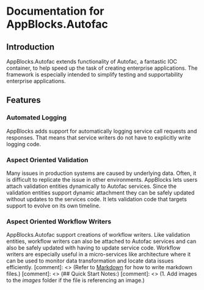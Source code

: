 # Documentation for AppBlocks.Autofac
## Introduction
AppBlocks.Autofac extends functionality of Autofac, a fantastic IOC container, to help speed up the task of creating enterprise applications. The framework is especially intended to simplify testing and supportability enterprise applications. 
## Features 
### Automated Logging
AppBlocks adds support for automatically logging service call requests and responses. That means that service writers do not have to explicitly write logging code. 
### Aspect Oriented Validation
Many issues in production systems are caused by underlying data. Often, it is difficult to replicate the issue in other environments. AppBlocks lets users attach validation entities dynamically to Autofac services. Since the validation entities support dynamic attachment they can be safely updated without updates to the services code. It lets validation code that targets support to evolve on its own timeline. 
### Aspect Oriented Workflow Writers
AppBlocks.Autofac support creations of workflow writers. Like validation entities, workflow writers can also be attached to Autofac services and can also be safely updated with having to update service code. Workflow writers are especially useful in a micro-services like architecture where it can be used to monitor data transformation and locate data issues efficiently. 
[comment]: <> (Refer to [Markdown](http://daringfireball.net/projects/markdown/) for how to write markdown files.)
[comment]: <> (## Quick Start Notes:)
[comment]: <> (1. Add images to the *images* folder if the file is referencing an image.)
